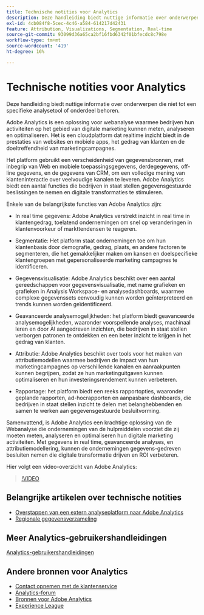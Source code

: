 ```yaml
---
title: Technische notities voor Analytics
description: Deze handleiding biedt nuttige informatie over onderwerpen die niet tot een specifieke analysetool of onderdeel behoren.
exl-id: 4cb084f8-5cec-4c46-a584-614217d42431
feature: Attribution, Visualizations, Segmentation, Real-time
source-git-commit: 93099d36a65ca2bf16fbd6342f01bfecdc8c798e
workflow-type: tm+mt
source-wordcount: '419'
ht-degree: 16%

---
```


# Technische notities voor Analytics

Deze handleiding biedt nuttige informatie over onderwerpen die niet tot een specifieke analysetool of onderdeel behoren.

Adobe Analytics is een oplossing voor webanalyse waarmee bedrijven hun activiteiten op het gebied van digitale marketing kunnen meten, analyseren en optimaliseren. Het is een cloudplatform dat realtime inzicht biedt in de prestaties van websites en mobiele apps, het gedrag van klanten en de doeltreffendheid van marketingcampagnes.

Het platform gebruikt een verscheidenheid van gegevensbronnen, met inbegrip van Web en mobiele toepassingsgegevens, derdegegevens, off-line gegevens, en de gegevens van CRM, om een volledige mening van klanteninteractie over veelvoudige kanalen te leveren. Adobe Analytics biedt een aantal functies die bedrijven in staat stellen gegevensgestuurde beslissingen te nemen en digitale transformaties te stimuleren.

Enkele van de belangrijkste functies van Adobe Analytics zijn:

* In real time gegevens: Adobe Analytics verstrekt inzicht in real time in klantengedrag, toelatend ondernemingen om snel op veranderingen in klantenvoorkeur of markttendensen te reageren.

* Segmentatie: Het platform staat ondernemingen toe om hun klantenbasis door demografie, gedrag, plaats, en andere factoren te segmenteren, die het gemakkelijker maken om kansen en doelspecifieke klantengroepen met gepersonaliseerde marketing campagnes te identificeren.

* Gegevensvisualisatie: Adobe Analytics beschikt over een aantal gereedschappen voor gegevensvisualisatie, met name grafieken en grafieken in Analysis Workspace- en analysedashboards, waarmee complexe gegevenssets eenvoudig kunnen worden geïnterpreteerd en trends kunnen worden geïdentificeerd.

* Geavanceerde analysemogelijkheden: het platform biedt geavanceerde analysemogelijkheden, waaronder voorspellende analyses, machinaal leren en door AI aangedreven inzichten, die bedrijven in staat stellen verborgen patronen te ontdekken en een beter inzicht te krijgen in het gedrag van klanten.

* Attributie: Adobe Analytics beschikt over tools voor het maken van attributiemodellen waarmee bedrijven de impact van hun marketingcampagnes op verschillende kanalen en aanraakpunten kunnen begrijpen, zodat ze hun marketinguitgaven kunnen optimaliseren en hun investeringsrendement kunnen verbeteren.

* Rapportage: het platform biedt een reeks rapportopties, waaronder geplande rapporten, ad-hocrapporten en aanpasbare dashboards, die bedrijven in staat stellen inzicht te delen met belanghebbenden en samen te werken aan gegevensgestuurde besluitvorming.

Samenvattend, is Adobe Analytics een krachtige oplossing van de Webanalyse die ondernemingen van de hulpmiddelen voorziet die zij moeten meten, analyseren en optimaliseren hun digitale marketing activiteiten. Met gegevens in real time, geavanceerde analyses, en attributiemodellering, kunnen de ondernemingen gegevens-gedreven besluiten nemen die digitale transformatie drijven en ROI verbeteren.

Hier volgt een video-overzicht van Adobe Analytics:

>[!VIDEO](https://video.tv.adobe.com/v/27429/?quality=12)

## Belangrijke artikelen over technische notities

* [Overstappen van een extern analyseplatform naar Adobe Analytics](ga-to-aa/home.md)
* [Regionale gegevensverzameling](/help/technotes/rdc/regional-data-collection.md)

## Meer Analytics-gebruikershandleidingen

[Analytics-gebruikershandleidingen](https://experienceleague.adobe.com/docs/analytics.html)

## Andere bronnen voor Analytics

* [Contact opnemen met de klantenservice](https://experienceleague.adobe.com/?support-solution=Analytics&amp;lang=nl#support)
* [Analytics-forum](https://forums.adobe.com/community/experience-cloud/analytics-cloud/analytics)
* [Bronnen voor Adobe Analytics](https://forums.adobe.com/message/10660755)
* [Experience League](https://landing.adobe.com/experience-league/)
